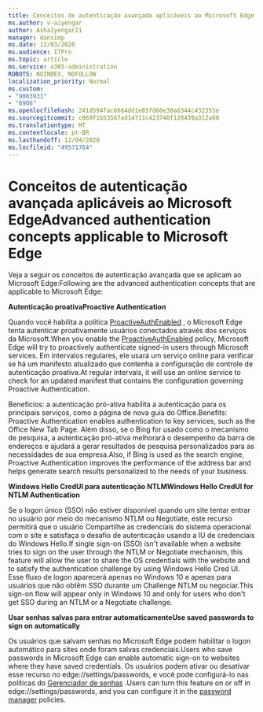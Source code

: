 ```yaml
---
title: Conceitos de autenticação avançada aplicáveis ao Microsoft Edge
ms.author: v-aiyengar
author: AshaIyengar21
manager: dansimp
ms.date: 12/03/2020
ms.audience: ITPro
ms.topic: article
ms.service: o365-administration
ROBOTS: NOINDEX, NOFOLLOW
localization_priority: Normal
ms.custom:
- "9003931"
- "6986"
ms.openlocfilehash: 241d594fac6664dd1e85fd60e30a6344c432555e
ms.sourcegitcommit: c069f1b53567ad14711c423740f120439a312a60
ms.translationtype: MT
ms.contentlocale: pt-BR
ms.lasthandoff: 12/04/2020
ms.locfileid: "49571764"
---
```

# <a name="advanced-authentication-concepts-applicable-to-microsoft-edge"></a><span data-ttu-id="fb348-102">Conceitos de autenticação avançada aplicáveis ao Microsoft Edge</span><span class="sxs-lookup"><span data-stu-id="fb348-102">Advanced authentication concepts applicable to Microsoft Edge</span></span>

<span data-ttu-id="fb348-103">Veja a seguir os conceitos de autenticação avançada que se aplicam ao Microsoft Edge:</span><span class="sxs-lookup"><span data-stu-id="fb348-103">Following are the advanced authentication concepts that are applicable to Microsoft Edge:</span></span>

<span data-ttu-id="fb348-104">**Autenticação proativa**</span><span class="sxs-lookup"><span data-stu-id="fb348-104">**Proactive Authentication**</span></span>

<span data-ttu-id="fb348-105">Quando você habilita a política [ProactiveAuthEnabled](https://go.microsoft.com/fwlink/?linkid=2134621) , o Microsoft Edge tenta autenticar proativamente usuários conectados através dos serviços da Microsoft.</span><span class="sxs-lookup"><span data-stu-id="fb348-105">When you enable the [ProactiveAuthEnabled](https://go.microsoft.com/fwlink/?linkid=2134621) policy, Microsoft Edge will try to proactively authenticate signed-in users through Microsoft services.</span></span> <span data-ttu-id="fb348-106">Em intervalos regulares, ele usará um serviço online para verificar se há um manifesto atualizado que contenha a configuração de controle de autenticação proativa.</span><span class="sxs-lookup"><span data-stu-id="fb348-106">At regular intervals, it will use an online service to check for an updated manifest that contains the configuration governing Proactive Authentication.</span></span>

<span data-ttu-id="fb348-107">Benefícios: a autenticação pró-ativa habilita a autenticação para os principais serviços, como a página de nova guia do Office.</span><span class="sxs-lookup"><span data-stu-id="fb348-107">Benefits: Proactive Authentication enables authentication to key services, such as the Office New Tab Page.</span></span> <span data-ttu-id="fb348-108">Além disso, se o Bing for usado como o mecanismo de pesquisa, a autenticação pró-ativa melhorará o desempenho da barra de endereços e ajudará a gerar resultados de pesquisa personalizados para as necessidades de sua empresa.</span><span class="sxs-lookup"><span data-stu-id="fb348-108">Also, if Bing is used as the search engine, Proactive Authentication improves the performance of the address bar and helps generate search results personalized to the needs of your business.</span></span>

<span data-ttu-id="fb348-109">**Windows Hello CredUI para autenticação NTLM**</span><span class="sxs-lookup"><span data-stu-id="fb348-109">**Windows Hello CredUI for NTLM Authentication**</span></span>

<span data-ttu-id="fb348-110">Se o logon único (SSO) não estiver disponível quando um site tentar entrar no usuário por meio do mecanismo NTLM ou Negotiate, este recurso permitirá que o usuário Compartilhe as credenciais do sistema operacional com o site e satisfaça o desafio de autenticação usando a IU de credenciais do Windows Hello.</span><span class="sxs-lookup"><span data-stu-id="fb348-110">If single sign-on (SSO) isn't available when a website tries to sign on the user through the NTLM or Negotiate mechanism, this feature will allow the user to share the OS credentials with the website and to satisfy the authentication challenge by using Windows Hello Cred UI.</span></span> <span data-ttu-id="fb348-111">Esse fluxo de logon aparecerá apenas no Windows 10 e apenas para usuários que não obtêm SSO durante um Challenge NTLM ou negociar.</span><span class="sxs-lookup"><span data-stu-id="fb348-111">This sign-on flow will appear only in Windows 10 and only for users who don't get SSO during an NTLM or a Negotiate challenge.</span></span>

<span data-ttu-id="fb348-112">**Usar senhas salvas para entrar automaticamente**</span><span class="sxs-lookup"><span data-stu-id="fb348-112">**Use saved passwords to sign on automatically**</span></span>

<span data-ttu-id="fb348-113">Os usuários que salvam senhas no Microsoft Edge podem habilitar o logon automático para sites onde foram salvas credenciais.</span><span class="sxs-lookup"><span data-stu-id="fb348-113">Users who save passwords in Microsoft Edge can enable automatic sign-on to websites where they have saved credentials.</span></span> <span data-ttu-id="fb348-114">Os usuários podem ativar ou desativar esse recurso no edge://settings/passwords, e você pode configurá-lo nas políticas do [Gerenciador de senhas](https://go.microsoft.com/fwlink/?linkid=2134622) .</span><span class="sxs-lookup"><span data-stu-id="fb348-114">Users can turn this feature on or off in edge://settings/passwords, and you can configure it in the [password manager](https://go.microsoft.com/fwlink/?linkid=2134622) policies.</span></span>
